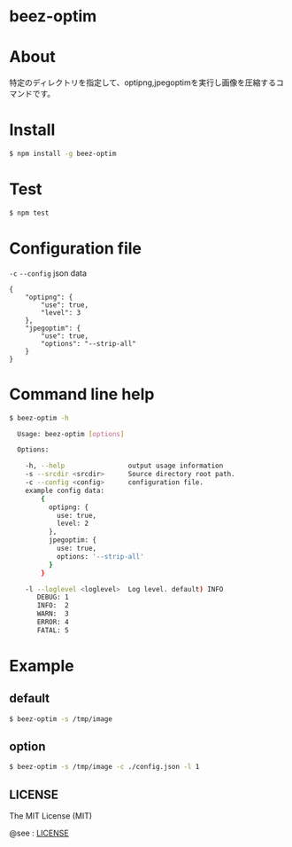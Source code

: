 beez-optim
==========


# About

特定のディレクトリを指定して、optipng,jpegoptimを実行し画像を圧縮するコマンドです。

# Install

```sh
$ npm install -g beez-optim
```

# Test

```sh
$ npm test
```

# Configuration file

`-c` `--config` json data

```
{
    "optipng": {
        "use": true,
        "level": 3
    },
    "jpegoptim": {
        "use": true,
        "options": "--strip-all"
    }
}
```

# Command line help

```sh
$ beez-optim -h

  Usage: beez-optim [options]

  Options:

    -h, --help                output usage information
    -s --srcdir <srcdir>      Source directory root path.
    -c --config <config>      configuration file.
    example config data:
        {
          optipng: {
            use: true,
            level: 2
          },
          jpegoptim: {
            use: true,
            options: '--strip-all'
          }
        }

    -l --loglevel <loglevel>  Log level. default) INFO
       DEBUG: 1
       INFO:  2
       WARN:  3
       ERROR: 4
       FATAL: 5

```

# Example

## default

```sh
$ beez-optim -s /tmp/image
```

## option

```sh
$ beez-optim -s /tmp/image -c ./config.json -l 1
```

## LICENSE

The MIT License (MIT)

@see : [LICENSE](https://raw.github.com/fkei/beez-optim/master/LICENSE)
